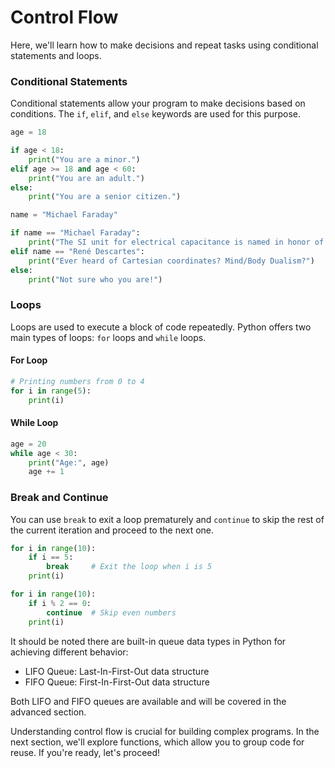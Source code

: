 # Control Flow

Here, we'll learn how to make decisions and repeat tasks using conditional statements and loops.

### Conditional Statements

Conditional statements allow your program to make decisions based on conditions. The `if`, `elif`, and `else` keywords are used for this purpose.

```python
age = 18

if age < 18:
    print("You are a minor.")
elif age >= 18 and age < 60:
    print("You are an adult.")
else:
    print("You are a senior citizen.")
```

```python
name = "Michael Faraday"

if name == "Michael Faraday":
    print("The SI unit for electrical capacitance is named in honor of you!")
elif name == "René Descartes":
    print("Ever heard of Cartesian coordinates? Mind/Body Dualism?")
else:
    print("Not sure who you are!")
```

### Loops

Loops are used to execute a block of code repeatedly. Python offers two main types of loops: `for` loops and `while` loops.

#### For Loop

```python
# Printing numbers from 0 to 4
for i in range(5):
    print(i)
```

#### While Loop

```python
age = 20
while age < 30:
    print("Age:", age)
    age += 1
```

### Break and Continue

You can use `break` to exit a loop prematurely and `continue` to skip the rest of the current iteration and proceed to the next one.

```python
for i in range(10):
    if i == 5:
        break     # Exit the loop when i is 5
    print(i)
```

```python
for i in range(10):
    if i % 2 == 0:
        continue  # Skip even numbers
    print(i)
```

It should be noted there are built-in queue data types in Python for achieving different behavior:

- LIFO Queue: Last-In-First-Out data structure
- FIFO Queue: First-In-First-Out data structure

Both LIFO and FIFO queues are available and will be covered in the advanced section.

Understanding control flow is crucial for building complex programs. In the next section, we'll explore functions, which allow you to group code for reuse. If you're ready, let's proceed!